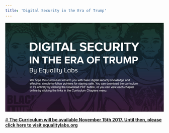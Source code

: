 ```yaml
---
title: 'Digital Security in the Era of Trump'
---
```


![](mockup2.jpg)

[# **The Curriculum will be available November 15th 2017. Until then, please click here to visit equalitylabs.org**](http://equalitylabs.org)


